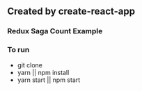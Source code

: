 ## Created by create-react-app

### Redux Saga Count Example

### To run

- git clone
- yarn || npm install
- yarn start || npm start
